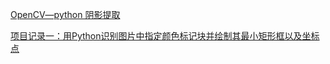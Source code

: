 [OpenCV—python 阴影提取](https://blog.csdn.net/wsp_1138886114/article/details/108126446)

[项目记录一：用Python识别图片中指定颜色标记块并绘制其最小矩形框以及坐标点](https://blog.csdn.net/weixin_45145550/article/details/119207355)
